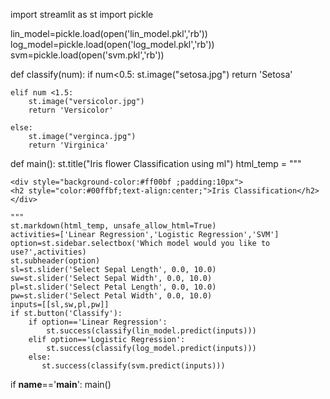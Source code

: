 import streamlit as st
import pickle




lin_model=pickle.load(open('lin_model.pkl','rb'))
log_model=pickle.load(open('log_model.pkl','rb'))
svm=pickle.load(open('svm.pkl','rb'))

def classify(num):
    if num<0.5:
        st.image("setosa.jpg")
        return 'Setosa'
         
    elif num <1.5:
        st.image("versicolor.jpg")
        return 'Versicolor'
         
    else:
        st.image("verginca.jpg")
        return 'Virginica'
         
def main():
    st.title("Iris flower Classification using ml")
    html_temp = """
    

    <div style="background-color:#ff00bf ;padding:10px">
    <h2 style="color:#00ffbf;text-align:center;">Iris Classification</h2>
    </div>

    """
    st.markdown(html_temp, unsafe_allow_html=True)
    activities=['Linear Regression','Logistic Regression','SVM']
    option=st.sidebar.selectbox('Which model would you like to use?',activities)
    st.subheader(option)
    sl=st.slider('Select Sepal Length', 0.0, 10.0)
    sw=st.slider('Select Sepal Width', 0.0, 10.0)
    pl=st.slider('Select Petal Length', 0.0, 10.0)
    pw=st.slider('Select Petal Width', 0.0, 10.0)
    inputs=[[sl,sw,pl,pw]]
    if st.button('Classify'):
        if option=='Linear Regression':
            st.success(classify(lin_model.predict(inputs)))
        elif option=='Logistic Regression':
            st.success(classify(log_model.predict(inputs)))
        else:
           st.success(classify(svm.predict(inputs)))


if __name__=='__main__':
    main()
